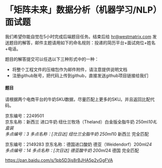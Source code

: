 # 「矩阵未来」数据分析（机器学习/NLP）面试题

我们希望你能自觉在5小时完成后端题目任务。结束后给 hr@westmatrix.com 发送题目的解答，邮件主题请用如下的命名规则：投递的简历平台+面试岗位+姓名+电话。

题目的解答提交可以任选以下三种形式中的一种：
* 将整个工程文件的压缩包作为邮件附件，请注意提供说明文档
* 注册github账号，把代码上传到github，直接发送github项目链接给我们

####  题目
请根据两个电商平台的牛奶SKU数据，尽量匹配上更多的SKU。并且返回比配代码。

京东编号：2249501  
京东名称：新西兰 进口牛奶 纽仕兰牧场（Theland）白金版全脂牛奶 250ml*10礼盒装      
多点编号：3
多点名称：[次日达] 纽仕兰全脂牛奶 250ml*10 新西兰	完全匹配

京东编号：2149283
京东名称：德国进口酸奶 德亚（Weidendorf）200ml*24       
多点编号：14
多点名称：[次日达] 德亚酸牛奶 200ml*24 德国	完全匹配

https://pan.baidu.com/s/1pb5D3js8rBJHA5p2vGgFVA
